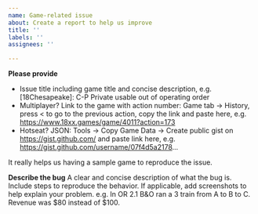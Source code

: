 ```yaml
---
name: Game-related issue
about: Create a report to help us improve
title: ''
labels: ''
assignees: ''

---
```


**Please provide**
* Issue title including game title and concise description, e.g. [18Chesapeake]: C-P Private usable out of operating order
* Multiplayer? Link to the game with action number: Game tab -> History, press < to go to the previous action, copy the link and paste here, e.g. https://www.18xx.games/game/4011?action=173
* Hotseat? JSON: Tools -> Copy Game Data -> Create public gist on https://gist.github.com/ and paste link here, e.g. https://gist.github.com/username/07f4d5a2178...

It really helps us having a sample game to reproduce the issue.

**Describe the bug**
A clear and concise description of what the bug is. Include steps to reproduce the behavior. If applicable, add screenshots to help explain your problem.
e.g. In OR 2.1 B&O ran a 3 train from A to B to C. Revenue was $80 instead of $100.
